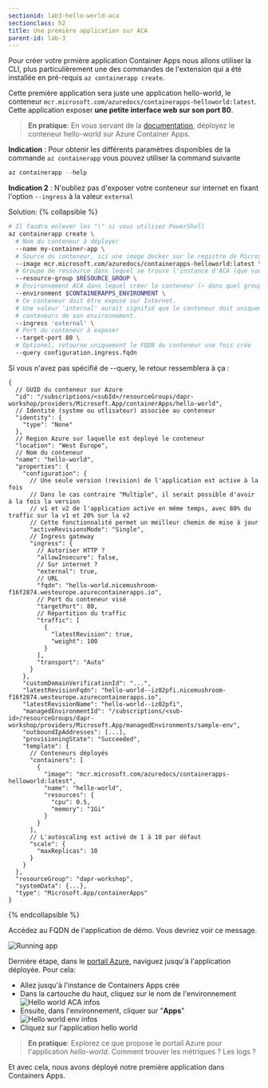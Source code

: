 ```yaml
---
sectionid: lab3-hello-world-aca
sectionclass: h2
title: Une première application sur ACA
parent-id: lab-3
---
```


Pour créer votre prmière application Container Apps nous allons utiliser la CLI, plus particulièrement une des commandes de l'extension qui a été installée en pré-requis `az containerapp create`.

Cette première application sera juste une application hello-world, le conteneur `mcr.microsoft.com/azuredocs/containerapps-helloworld:latest`. Cette application exposer **une petite interface web sur son port 80**.

> **En pratique**: En vous servant de la [documentation](https://docs.microsoft.com/fr-fr/cli/azure/containerapp?view=azure-cli-latest#az-containerapp-create), déployez le conteneur hello-world sur Azure Container Apps.

**Indication** : Pour obtenir les différents paramètres disponibles de la commande `az containerapp` vous pouvez utiliser la command suivante

```csharp
az containerapp --help
```

**Indication 2** : N'oubliez pas d'exposer votre conteneur sur internet en fixant l'option `--ingress` à la valeur `external`

Solution:
{% collapsible %}

```bash
# Il faudra enlever les "\" si vous utilisez PowerShell
az containerapp create \
  # Nom du conteneur à déployer
  --name my-container-app \
  # Source du conteneur, ici une image docker sur le registre de Microsoft
  --image mcr.microsoft.com/azuredocs/containerapps-helloworld:latest \
  # Groupe de ressource dans lequel se trouve l'instance d'ACA (que vous avez du noter)
  --resource-group $RESOURCE_GROUP \
  # Environnement ACA dans lequel créer le conteneur (~ dans quel groupe de conteneur)
  --environment $CONTAINERAPPS_ENVIRONMENT \
  # Ce conteneur doit être exposé sur Internet.
  # Une valeur 'internal' aurait signifié que le conteneur doit uniquement être exposé aux autres
  # conteneurs de son environnement.
  --ingress 'external' \
  # Port du conteneur à exposer 
  --target-port 80 \
  # Optionel, retourne uniquement le FQDN du conteneur une fois crée 
  --query configuration.ingress.fqdn
```

Si vous n'avez pas spécifié de --query, le retour ressemblera à ça :
```jsonc
{
  // GUID du conteneur sur Azure
  "id": "/subscriptions/<subId>/resourceGroups/dapr-workshop/providers/Microsoft.App/containerApps/hello-world",
  // Identité (systme ou utlisateur) associée au conteneur
  "identity": {
    "type": "None"
  },
  // Region Azure sur laquelle est deployé le conteneur
  "location": "West Europe",
  // Nom du conteneur
  "name": "hello-world",
  "properties": {
    "configuration": {
      // Une seule version (revision) de l'application est active à la fois
      // Dans le cas contraire "Multiple", il serait possible d'avoir à la fois la version
      // v1 et v2 de l'application active en même temps, avec 80% du traffic sur la v1 et 20% sur la v2
      // Cette fonctionnalité permet un meilleur chemin de mise à jour 
      "activeRevisionsMode": "Single",
      // Ingress gateway
      "ingress": {
        // Autoriser HTTP ?
        "allowInsecure": false,
        // Sur internet ?
        "external": true,
        // URL
        "fqdn": "hello-world.nicemushroom-f16f2874.westeurope.azurecontainerapps.io",
        // Port du conteneur visé
        "targetPort": 80,
        // Répartition du traffic
        "traffic": [
          {
            "latestRevision": true,
            "weight": 100
          }
        ],
        "transport": "Auto"
      }
    },
    "customDomainVerificationId": "...",
    "latestRevisionFqdn": "hello-world--iz02pfi.nicemushroom-f16f2874.westeurope.azurecontainerapps.io",
    "latestRevisionName": "hello-world--iz02pfi",
    "managedEnvironmentId": "/subscriptions/<sub-id>/resourceGroups/dapr-workshop/providers/Microsoft.App/managedEnvironments/sample-env",
    "outboundIpAddresses": [...],
    "provisioningState": "Succeeded",
    "template": {
      // Conteneurs déployés
      "containers": [
        {
          "image": "mcr.microsoft.com/azuredocs/containerapps-helloworld:latest",
          "name": "hello-world",
          "resources": {
            "cpu": 0.5,
            "memory": "1Gi"
          }
        }
      ],
      // L'autoscaling est activé de 1 à 10 par défaut
      "scale": {
        "maxReplicas": 10
      }
    }
  },
  "resourceGroup": "dapr-workshop",
  "systemData": {...},
  "type": "Microsoft.App/containerApps"
}
```
{% endcollapsible %}

Accédez au FQDN de l'application de démo. Vous devriez voir ce message.

![Running app](/media/lab3/running-app.png)


Dernière étape, dans le [portail Azure](https://portal.azure.com), naviguez jusqu'à l'application déployée. Pour cela:

- Allez jusqu'à l'instance de Containers Apps crée
- Dans la cartouche du haut, cliquez sur le nom de l'environnement
![Hello world ACA infos](/media/lab3/hello-world-aca-info.png)
- Ensuite, dans l'environnement, cliquer sur "**Apps**"
![Hello world env infos](/media/lab3/hello-world-env-infos.png)
- Cliquez sur l'application hello world


> **En pratique**: Explorez ce que propose le portail Azure pour l'application *hello-world*. Comment trouver les métriques ? Les logs ? 

Et avec cela, nous avons déployé notre première application dans Containers Apps.
